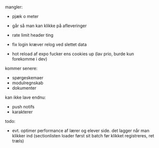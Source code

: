 mangler:
- pjæk o meter
- går så man kan klikke på afleveringer
- rate limit header ting
- fix login kræver relog ved slettet data

- hot reload af expo fucker ens cookies up (lav prio, burde kun forekomme i dev)

kommer senere:
- spørgeskemaer
- modulregnskab
- dokumenter

kan ikke lave endnu:
- push notifs
- karakterer

todo:
- evt. optimer performance af lærer og elever side. det lagger når man klikker ind (sectionlisten loader først sit batch før klikket registreres, ret træls)
